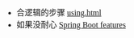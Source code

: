 <font face="SimSun" size=3>

- 合逻辑的步骤 [using.html](https://docs.spring.io/spring-boot/docs/current/reference/html/using.html#using)
- 如果没耐心 [Spring Boot features](https://docs.spring.io/spring-boot/docs/current/reference/html/features.html#features)

</font>